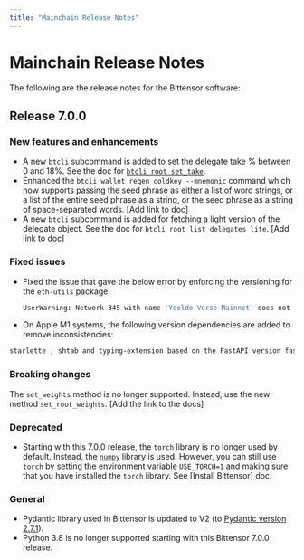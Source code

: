 ```yaml
---
title: "Mainchain Release Notes"
---
```


# Mainchain Release Notes

The following are the release notes for the Bittensor software:

## Release 7.0.0

### New features and enhancements

- A new `btcli` subcommand is added to set the delegate take % between 0 and 18%. See the doc for [`btcli root set_take`](btcli.md#set-delegate-take). 
- Enhanced the `btcli wallet regen_coldkey --mnemonic` command which now supports passing the seed phrase as either a list of word strings, or a list of the entire seed phrase as a string, or the seed phrase as a string of space-separated words. [Add link to doc] 
- A new `btcli` subcommand is added for fetching a light version of the delegate object. See the doc for `btcli root list_delegates_lite`. [Add link to doc] 

### Fixed issues

- Fixed the issue that gave the below error by enforcing the versioning for the `eth-utils` package: 
	```bash
    UserWarning: Network 345 with name 'Yooldo Verse Mainnet' does not have a valid ChainId. eth-typing should be updated with the latest networks
    ```
- On Apple M1 systems, the following version dependencies are added to remove inconsistencies: 
```bash
starlette , shtab and typing-extension based on the FastAPI version fastapi==0.110.1
```

### Breaking changes

The `set_weights` method is no longer supported. Instead, use the new method `set_root_weights`. [Add the link to the docs]

### Deprecated

- Starting with this 7.0.0 release, the `torch` library is no longer used by default. Instead, the [`numpy`](https://numpy.org/) library is used. However, you can still use `torch` by setting the environment variable `USE_TORCH=1` and making sure that you have installed the `torch` library. See [Install Bittensor] doc. 

### General 
	
- Pydantic library used in Bittensor is updated to V2 (to [Pydantic version 2.7.1](https://github.com/pydantic/pydantic/releases/tag/v2.7.1)).
- Python 3.8 is no longer supported starting with this Bittensor 7.0.0 release. 
